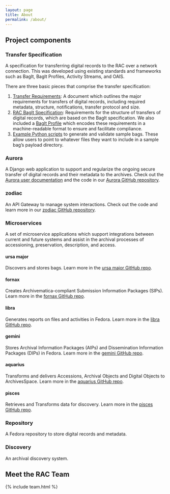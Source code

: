 ```yaml
---
layout: page
title: About
permalink: /about/
---
```


## Project components

### Transfer Specification
A specification for transferring digital records to the RAC over a network connection. This was developed using existing standards and frameworks such as BagIt, BagIt Profiles, Activity Streams, and OAIS.

There are three basic pieces that comprise the transfer specification:

1. [Transfer Requirements](/transfer-requirements/): A document which outlines the major requirements for transfers of digital records, including required metadata, structure, notifications, transfer protocol and size.
2. [RAC BagIt Specification](/rac-bagit-spec/): Requirements for the structure of transfers of digital records, which are based on the BagIt specification. We also included a [BagIt Profile](https://gist.github.com/HaSistrunk/65d59e558c436b9d934d98fd8fb0f575) which encodes these requirements in a machine-readable format to ensure and facilitate compliance.
3. [Example Python scripts](/scripts/) to generate and validate sample bags. These allow users to point to whatever files they want to include in a sample bag’s payload directory.

### Aurora
A Django web application to support and regularize the ongoing secure transfer of digital records
and their metadata to the archives. Check out the [Aurora user documentation](https://docs.rockarch.org/aurora/) and the code in our [Aurora GitHub repository](https://github.com/RockefellerArchiveCenter/aurora).

### zodiac
An API Gateway to manage system interactions. Check out the code and learn more in our [zodiac GitHub repository](https://github.com/RockefellerArchiveCenter/zodiac).

### Microservices
A set of microservice applications which support integrations between current and future systems and assist in the archival
processes of accessioning, preservation, description, and access.

#### ursa major
Discovers and stores bags. Learn more in the [ursa major GitHub repo](https://github.com/RockefellerArchiveCenter/ursa_major).

#### fornax
Creates Archivematica-compliant Submission Information Packages (SIPs). Learn more in the [fornax GitHub repo](https://github.com/RockefellerArchiveCenter/fornax).

#### libra
Generates reports on files and activities in Fedora. Learn more in the [libra GitHub repo](https://github.com/RockefellerArchiveCenter/libra).

#### gemini
Stores Archival Information Packages (AIPs) and Dissemination Information Packages (DIPs) in Fedora. Learn more in the [gemini GitHub repo](https://github.com/RockefellerArchiveCenter/gemini).

#### aquarius
Transforms and delivers Accessions, Archival Objects and Digital Objects to ArchivesSpace. Learn more in the [aquarius GitHub repo](https://github.com/RockefellerArchiveCenter/aquarius).

#### pisces
Retrieves and Transforms data for discovery. Learn more in the [pisces GitHub repo](https://github.com/RockefellerArchiveCenter/pisces).

### Repository
A Fedora repository to store digital records and metadata.

### Discovery
An archival discovery system.

## Meet the RAC Team

{% include team.html %}
